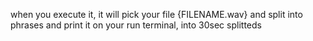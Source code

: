 when you execute it, it will pick your file {FILENAME.wav} and split into phrases and print it on your run terminal, into 30sec splitteds
